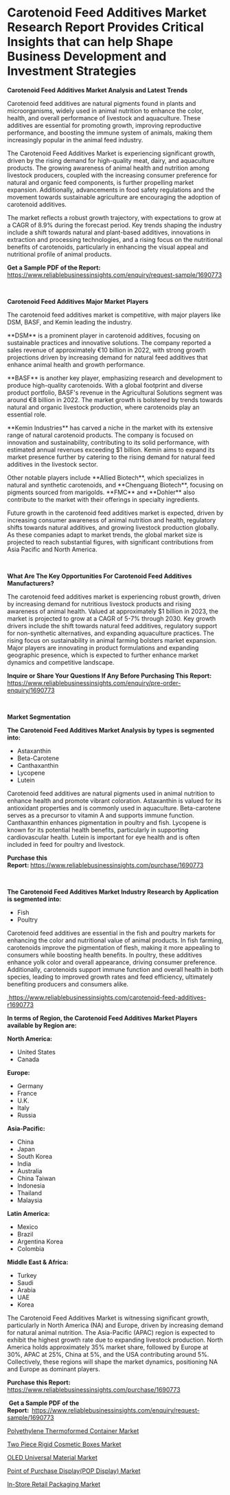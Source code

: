 <p><h1>Carotenoid Feed Additives Market Research Report Provides Critical Insights that can help Shape Business Development and Investment Strategies</h1></p><p><strong>Carotenoid Feed Additives Market Analysis and Latest Trends</strong></p>
<p><p>Carotenoid feed additives are natural pigments found in plants and microorganisms, widely used in animal nutrition to enhance the color, health, and overall performance of livestock and aquaculture. These additives are essential for promoting growth, improving reproductive performance, and boosting the immune system of animals, making them increasingly popular in the animal feed industry.</p><p>The Carotenoid Feed Additives Market is experiencing significant growth, driven by the rising demand for high-quality meat, dairy, and aquaculture products. The growing awareness of animal health and nutrition among livestock producers, coupled with the increasing consumer preference for natural and organic feed components, is further propelling market expansion. Additionally, advancements in food safety regulations and the movement towards sustainable agriculture are encouraging the adoption of carotenoid additives.</p><p>The market reflects a robust growth trajectory, with expectations to grow at a CAGR of 8.9% during the forecast period. Key trends shaping the industry include a shift towards natural and plant-based additives, innovations in extraction and processing technologies, and a rising focus on the nutritional benefits of carotenoids, particularly in enhancing the visual appeal and nutritional profile of animal products.</p></p>
<p><strong>Get a Sample PDF of the Report:&nbsp;</strong> <a href="https://www.reliablebusinessinsights.com/enquiry/request-sample/1690773?utm_campaign=950&utm_medium=2&utm_source=Github&utm_content=ia&utm_term=26032025&utm_id=carotenoid-feed-additives">https://www.reliablebusinessinsights.com/enquiry/request-sample/1690773</a></p>
<p>&nbsp;</p>
<p><strong>Carotenoid Feed Additives Major Market Players</strong></p>
<p><p>The carotenoid feed additives market is competitive, with major players like DSM, BASF, and Kemin leading the industry. </p><p>**DSM** is a prominent player in carotenoid additives, focusing on sustainable practices and innovative solutions. The company reported a sales revenue of approximately €10 billion in 2022, with strong growth projections driven by increasing demand for natural feed additives that enhance animal health and growth performance.</p><p>**BASF** is another key player, emphasizing research and development to produce high-quality carotenoids. With a global footprint and diverse product portfolio, BASF's revenue in the Agricultural Solutions segment was around €8 billion in 2022. The market growth is bolstered by trends towards natural and organic livestock production, where carotenoids play an essential role.</p><p>**Kemin Industries** has carved a niche in the market with its extensive range of natural carotenoid products. The company is focused on innovation and sustainability, contributing to its solid performance, with estimated annual revenues exceeding $1 billion. Kemin aims to expand its market presence further by catering to the rising demand for natural feed additives in the livestock sector.</p><p>Other notable players include **Allied Biotech**, which specializes in natural and synthetic carotenoids, and **Chenguang Biotech**, focusing on pigments sourced from marigolds. **FMC** and **Dohler** also contribute to the market with their offerings in specialty ingredients.</p><p>Future growth in the carotenoid feed additives market is expected, driven by increasing consumer awareness of animal nutrition and health, regulatory shifts towards natural additives, and growing livestock production globally. As these companies adapt to market trends, the global market size is projected to reach substantial figures, with significant contributions from Asia Pacific and North America.</p></p>
<p>&nbsp;</p>
<p><strong>What Are The Key Opportunities For Carotenoid Feed Additives Manufacturers?</strong></p>
<p><p>The carotenoid feed additives market is experiencing robust growth, driven by increasing demand for nutritious livestock products and rising awareness of animal health. Valued at approximately $1 billion in 2023, the market is projected to grow at a CAGR of 5-7% through 2030. Key growth drivers include the shift towards natural feed additives, regulatory support for non-synthetic alternatives, and expanding aquaculture practices. The rising focus on sustainability in animal farming bolsters market expansion. Major players are innovating in product formulations and expanding geographic presence, which is expected to further enhance market dynamics and competitive landscape.</p></p>
<p><strong>Inquire or Share Your Questions If Any Before Purchasing This Report:</strong> <a href="https://www.reliablebusinessinsights.com/enquiry/pre-order-enquiry/1690773?utm_campaign=950&utm_medium=2&utm_source=Github&utm_content=ia&utm_term=26032025&utm_id=carotenoid-feed-additives">https://www.reliablebusinessinsights.com/enquiry/pre-order-enquiry/1690773</a></p>
<p>&nbsp;</p>
<p><strong>Market Segmentation</strong></p>
<p><strong>The Carotenoid Feed Additives Market Analysis by types is segmented into:</strong></p>
<p><ul><li>Astaxanthin</li><li>Beta-Carotene</li><li>Canthaxanthin</li><li>Lycopene</li><li>Lutein</li></ul></p>
<p><p>Carotenoid feed additives are natural pigments used in animal nutrition to enhance health and promote vibrant coloration. Astaxanthin is valued for its antioxidant properties and is commonly used in aquaculture. Beta-carotene serves as a precursor to vitamin A and supports immune function. Canthaxanthin enhances pigmentation in poultry and fish. Lycopene is known for its potential health benefits, particularly in supporting cardiovascular health. Lutein is important for eye health and is often included in feed for poultry and livestock.</p></p>
<p><strong>Purchase this Report:&nbsp;</strong><a href="https://www.reliablebusinessinsights.com/purchase/1690773?utm_campaign=950&utm_medium=2&utm_source=Github&utm_content=ia&utm_term=26032025&utm_id=carotenoid-feed-additives">https://www.reliablebusinessinsights.com/purchase/1690773</a></p>
<p>&nbsp;</p>
<p><strong>The Carotenoid Feed Additives Market Industry Research by Application is segmented into:</strong></p>
<p><ul><li>Fish</li><li>Poultry</li></ul></p>
<p><p>Carotenoid feed additives are essential in the fish and poultry markets for enhancing the color and nutritional value of animal products. In fish farming, carotenoids improve the pigmentation of flesh, making it more appealing to consumers while boosting health benefits. In poultry, these additives enhance yolk color and overall appearance, driving consumer preference. Additionally, carotenoids support immune function and overall health in both species, leading to improved growth rates and feed efficiency, ultimately benefiting producers and consumers alike.</p></p>
<p><a href="https://www.reliablebusinessinsights.com/carotenoid-feed-additives-r1690773?utm_campaign=950&utm_medium=2&utm_source=Github&utm_content=ia&utm_term=26032025&utm_id=carotenoid-feed-additives">&nbsp;https://www.reliablebusinessinsights.com/carotenoid-feed-additives-r1690773</a></p>
<p><strong>In terms of Region, the Carotenoid Feed Additives Market Players available by Region are:</strong></p>
<p>
    <p> <strong> North America: </strong>
        <ul>
            <li>United States</li>
            <li>Canada</li>
        </ul>
        </p> 
    <p> <strong> Europe: </strong>
        <ul>
            <li>Germany</li>
            <li>France</li>
            <li>U.K.</li>
            <li>Italy</li>
            <li>Russia</li>
        </ul>
        </p> 
    <p> <strong> Asia-Pacific: </strong>
        <ul>
            <li>China</li>
            <li>Japan</li>
            <li>South Korea</li>
            <li>India</li>
            <li>Australia</li>
            <li>China Taiwan</li>
            <li>Indonesia</li>
            <li>Thailand</li>
            <li>Malaysia</li>
        </ul>
        </p> 
    <p> <strong> Latin America: </strong>
        <ul>
            <li>Mexico</li>
            <li>Brazil</li>
            <li>Argentina Korea</li>
            <li>Colombia</li>
        </ul>
        </p> 
    <p> <strong> Middle East & Africa: </strong>
        <ul>
            <li>Turkey</li>
            <li>Saudi</li>
            <li>Arabia</li>
            <li>UAE</li>
            <li>Korea</li>
        </ul>
    </p>
    </p>
<p><p>The Carotenoid Feed Additives Market is witnessing significant growth, particularly in North America (NA) and Europe, driven by increasing demand for natural animal nutrition. The Asia-Pacific (APAC) region is expected to exhibit the highest growth rate due to expanding livestock production. North America holds approximately 35% market share, followed by Europe at 30%, APAC at 25%, China at 5%, and the USA contributing around 5%. Collectively, these regions will shape the market dynamics, positioning NA and Europe as dominant players.</p></p>
<p><strong>Purchase this Report: </strong><a href="https://www.reliablebusinessinsights.com/purchase/1690773?utm_campaign=950&utm_medium=2&utm_source=Github&utm_content=ia&utm_term=26032025&utm_id=carotenoid-feed-additives">https://www.reliablebusinessinsights.com/purchase/1690773</a></p>
<p>&nbsp;<strong>Get a Sample PDF of the Report:&nbsp;&nbsp;</strong><a href="https://www.reliablebusinessinsights.com/enquiry/request-sample/1690773?utm_campaign=950&utm_medium=2&utm_source=Github&utm_content=ia&utm_term=26032025&utm_id=carotenoid-feed-additives">https://www.reliablebusinessinsights.com/enquiry/request-sample/1690773</a></p>
<p><strong></strong></p>
<p><p><a href="https://github.com/nkbaroga/Market-Research-Report-List-1/blob/main/polyethylene-thermoformed-container-market.md?utm_campaign=950&utm_medium=2&utm_source=Github&utm_content=ia&utm_term=26032025&utm_id=carotenoid-feed-additives">Polyethylene Thermoformed Container Market</a></p><p><a href="https://github.com/ritooesiaba/Market-Research-Report-List-1/blob/main/two-piece-rigid-cosmetic-boxes-market.md?utm_campaign=950&utm_medium=2&utm_source=Github&utm_content=ia&utm_term=26032025&utm_id=carotenoid-feed-additives">Two Piece Rigid Cosmetic Boxes Market</a></p><p><a href="https://github.com/hedbomkrahe/Market-Research-Report-List-1/blob/main/oled-universal-material-market.md?utm_campaign=950&utm_medium=2&utm_source=Github&utm_content=ia&utm_term=26032025&utm_id=carotenoid-feed-additives">OLED Universal Material Market</a></p><p><a href="https://github.com/elvutedipela/Market-Research-Report-List-1/blob/main/point-of-purchase-displaypop-display-market.md?utm_campaign=950&utm_medium=2&utm_source=Github&utm_content=ia&utm_term=26032025&utm_id=carotenoid-feed-additives">Point of Purchase Display(POP Display) Market</a></p><p><a href="https://github.com/sawrovpipolo/Market-Research-Report-List-1/blob/main/in-store-retail-packaging-market.md?utm_campaign=950&utm_medium=2&utm_source=Github&utm_content=ia&utm_term=26032025&utm_id=carotenoid-feed-additives">In-Store Retail Packaging Market</a></p></p>